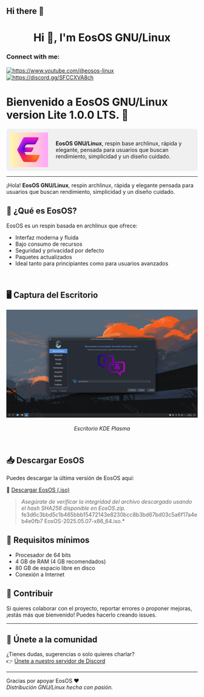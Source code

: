 ## Hi there 👋

<h1 align="center">Hi 👋, I'm EosOS GNU/Linux</h1>

<h3 align="left">Connect with me:</h3>
<p align="left">
<a href="https://www.youtube.com/@EosOS-Linux" target="blank"><img align="center" src="https://raw.githubusercontent.com/rahuldkjain/github-profile-readme-generator/master/src/images/icons/Social/youtube.svg" alt="https://www.youtube.com/@eosos-linux" height="30" width="40" /></a>
<a href="https://discord.gg/https://discord.gg/SFCCXVA8ch" target="blank"><img align="center" src="https://raw.githubusercontent.com/rahuldkjain/github-profile-readme-generator/master/src/images/icons/Social/discord.svg" alt="https://discord.gg/SFCCXVA8ch" height="30" width="40" /></a>
</p>


# Bienvenido a EosOS GNU/Linux version Lite 1.0.0 LTS. 🚀

<div style="background-color: #f0f0f0; padding: 10px; border-radius: 8px; display: flex; align-items: center;">

  <img src="https://github.com/eososlinux/Gr-fica/blob/main/500x500.png" alt="EosOS Logo" width="100" style="margin-right: 20px;"/>

  <div>
    <p><strong>EosOS GNU/Linux</strong>, respin base archlinux, rápida y elegante, pensada para usuarios que buscan rendimiento, simplicidad y un diseño cuidado.</p>
  </div>

</div>

---

¡Hola! **EosOS GNU/Linux**, respin archlinux, rápida y elegante pensada para usuarios que buscan rendimiento, simplicidad y un diseño cuidado.

## 🌟 ¿Qué es EosOS?

EosOS es un respin basada en archlinux que ofrece:
- Interfaz moderna y fluida
- Bajo consumo de recursos
- Seguridad y privacidad por defecto
- Paquetes actualizados
- Ideal tanto para principiantes como para usuarios avanzados

<br>

## 🖥️ Captura del Escritorio

<p align="center">
  <img src="https://github.com/eososlinux/Gr-fica/blob/main/desktop.png" alt="Escritorio KDE de EosOS" width="1000"/>
  <br/><br/>
  <i>Escritorio KDE Plasma</i>
</p>

<br>


## 📥 Descargar EosOS

Puedes descargar la última versión de EosOS aquí:

🔗 [Descargar EosOS (.iso)]()

> *Asegúrate de verificar la integridad del archivo descargado usando el hash SHA256 disponible en EosOS.zip.*
> fe3d6c3bbd5c1b465bbb15472143e8230bcc8b3bd67bd03c5a6f17a4eb4e0fb7  EosOS-2025.05.07-x86_64.iso.*
## 🧩 Requisitos mínimos

- Procesador de 64 bits
- 4 GB de RAM (4 GB recomendados)
- 80 GB de espacio libre en disco
- Conexión a Internet

## 🤝 Contribuir

Si quieres colaborar con el proyecto, reportar errores o proponer mejoras, ¡estás más que bienvenido! Puedes hacerlo creando issues.

---

## 📣 Únete a la comunidad

¿Tienes dudas, sugerencias o solo quieres charlar?  
👉 [Únete a nuestro servidor de Discord](https://discord.gg/SFCCXVA8ch)

---

Gracias por apoyar EosOS ❤️  
*Distribución GNU/Linux hecha con pasión.*
